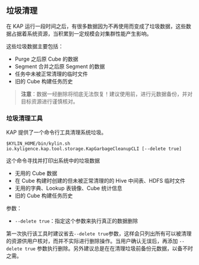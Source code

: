 ## 垃圾清理

在 KAP 运行一段时间之后，有很多数据因为不再使用而变成了垃圾数据，这些数据占据着系统资源，当积累到一定规模会对集群性能产生影响。

这些垃圾数据主要包括：

- Purge 之后原 Cube 的数据
- Segment 合并之后原 Segment 的数据
- 任务中未被正常清理的临时文件
- 旧的 Cube 构建任务历史

> **注意**：数据一经删除将彻底无法恢复！建议使用前，进行元数据备份，并对目标资源进行谨慎核对。

### 垃圾清理工具
KAP 提供了一个命令行工具清理系统垃圾。

```shell
$KYLIN_HOME/bin/kylin.sh io.kyligence.kap.tool.storage.KapGarbageCleanupCLI [--delete true]
```

这个命令寻找并打印出系统中的垃圾数据

- 无用的 Cube 数据
- 在 Cube 构建时创建的但未被正常清理的的 Hive 中间表、HDFS 临时文件
- 无用的字典、Lookup 表镜像、Cube 统计信息
- 旧的 Cube 构建任务历史

参数：

- `--delete true`：指定这个参数来执行真正的数据删除


第一次执行该工具时建议省去`--delete true`参数，这样会只列出所有可以被清理的资源供用户核对，而并不实际进行删除操作。当用户确认无误后，再添加 ```--delete true``` 参数执行删除。另外建议总是在在清理垃圾前备份元数据，以备不时之需。